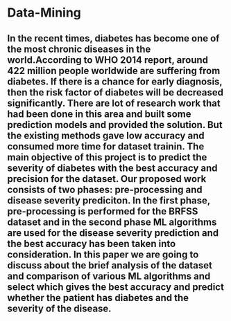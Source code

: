 # Data-Mining
## In the recent times, diabetes has become one of the most chronic diseases in the world.According to WHO 2014 report, around 422 million people worldwide are suffering from diabetes. If there is a chance for early diagnosis, then the risk factor of diabetes will be decreased significantly. There are lot of research work that had been done in this area and built some prediction models and provided the solution. But the existing methods gave low accuracy and consumed more time for dataset trainin. The main objective of this project is to predict the severity of diabetes with the best accuracy and precision for the dataset. Our proposed work consists of two phases: pre-processing and disease severity prediciton. In the first phase, pre-processing is performed for the BRFSS dataset and in the second phase ML algorithms are used for the disease severity prediction and the best accuracy has been taken into consideration. In this paper we are going to discuss about the brief analysis of the dataset and comparison of various ML algorithms and select which gives the best accuracy and predict whether the patient has diabetes and the severity of the disease.

## 
